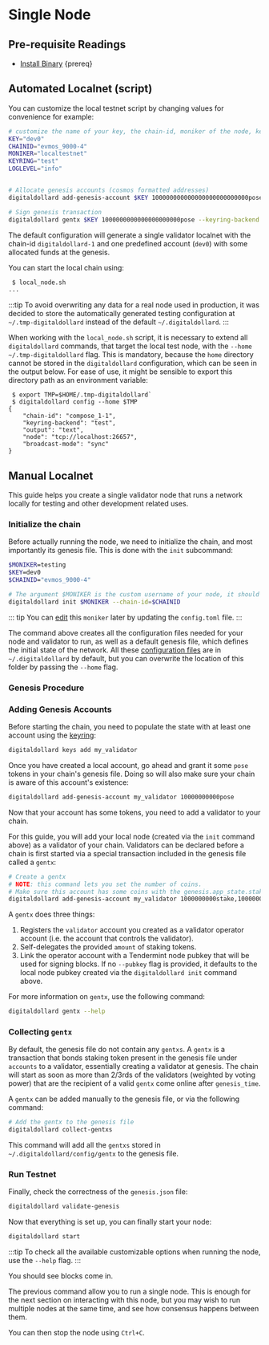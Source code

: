<!--
order: 1
-->

# Single Node

## Pre-requisite Readings

- [Install Binary](./../../validators/quickstart/installation.md)  {prereq}

## Automated Localnet (script)

You can customize the local testnet script by changing values for convenience for example:

```bash
# customize the name of your key, the chain-id, moniker of the node, keyring backend, and log level
KEY="dev0"
CHAINID="evmos_9000-4"
MONIKER="localtestnet"
KEYRING="test"
LOGLEVEL="info"


# Allocate genesis accounts (cosmos formatted addresses)
digitaldollard add-genesis-account $KEY 100000000000000000000000000pose --keyring-backend $KEYRING

# Sign genesis transaction
digitaldollard gentx $KEY 1000000000000000000000pose --keyring-backend $KEYRING --chain-id $CHAINID
```

The default configuration will generate a single validator localnet with the chain-id
`digitaldollard-1` and one predefined account (`dev0`) with some allocated funds at the genesis.

You can start the local chain using:

```bash
 $ local_node.sh
...
```

:::tip
To avoid overwriting any data for a real node used in production, it was decided to store the automatically generated testing configuration at `~/.tmp-digitaldollard` instead of the default `~/.digitaldollard`.
:::

When working with the `local_node.sh` script, it is necessary to extend all `digitaldollard` commands, that target the local test node, with the `--home ~/.tmp-digitaldollard` flag. This is mandatory, because the `home` directory cannot be stored in the `digitaldollard` configuration, which can be seen in the output below. For ease of use, it might be sensible to export this directory path as an environment variable:

```
 $ export TMP=$HOME/.tmp-digitaldollard`
 $ digitaldollard config --home $TMP
{
	"chain-id": "compose_1-1",
	"keyring-backend": "test",
	"output": "text",
	"node": "tcp://localhost:26657",
	"broadcast-mode": "sync"
}
```

## Manual Localnet

This guide helps you create a single validator node that runs a network locally for testing and other development related uses.

### Initialize the chain

Before actually running the node, we need to initialize the chain, and most importantly its genesis file. This is done with the `init` subcommand:

```bash
$MONIKER=testing
$KEY=dev0
$CHAINID="evmos_9000-4"

# The argument $MONIKER is the custom username of your node, it should be human-readable.
digitaldollard init $MONIKER --chain-id=$CHAINID
```

::: tip
You can [edit](./../../validators/quickstart/binary.md#configuring-the-node) this `moniker` later by updating the `config.toml` file.
:::

The command above creates all the configuration files needed for your node and validator to run, as well as a default genesis file, which defines the initial state of the network. All these [configuration files](./../../validators/quickstart/binary.md#configuring-the-node) are in `~/.digitaldollard` by default, but you can overwrite the location of this folder by passing the `--home` flag.

### Genesis Procedure

### Adding Genesis Accounts

Before starting the chain, you need to populate the state with at least one account using the [keyring](./../../users/keys/keyring.md#add-keys):

```bash
digitaldollard keys add my_validator
```

Once you have created a local account, go ahead and grant it some `pose` tokens in your chain's genesis file. Doing so will also make sure your chain is aware of this account's existence:

```bash
digitaldollard add-genesis-account my_validator 10000000000pose
```

Now that your account has some tokens, you need to add a validator to your chain.

 For this guide, you will add your local node (created via the `init` command above) as a validator of your chain. Validators can be declared before a chain is first started via a special transaction included in the genesis file called a `gentx`:

```bash
# Create a gentx
# NOTE: this command lets you set the number of coins. 
# Make sure this account has some coins with the genesis.app_state.staking.params.bond_denom denom
digitaldollard add-genesis-account my_validator 1000000000stake,10000000000pose
```

A `gentx` does three things:

1. Registers the `validator` account you created as a validator operator account (i.e. the account that controls the validator).
2. Self-delegates the provided `amount` of staking tokens.
3. Link the operator account with a Tendermint node pubkey that will be used for signing blocks. If no `--pubkey` flag is provided, it defaults to the local node pubkey created via the `digitaldollard init` command above.

For more information on `gentx`, use the following command:

```bash
digitaldollard gentx --help
```

### Collecting `gentx`

By default, the genesis file do not contain any `gentxs`. A `gentx` is a transaction that bonds
staking token present in the genesis file under `accounts` to a validator, essentially creating a
validator at genesis. The chain will start as soon as more than 2/3rds of the validators (weighted
by voting power) that are the recipient of a valid `gentx` come online after `genesis_time`.

A `gentx` can be added manually to the genesis file, or via the following command:

```bash
# Add the gentx to the genesis file
digitaldollard collect-gentxs
```

This command will add all the `gentxs` stored in `~/.digitaldollard/config/gentx` to the genesis file.

### Run Testnet

Finally, check the correctness of the `genesis.json` file:

```bash
digitaldollard validate-genesis
```

Now that everything is set up, you can finally start your node:

```bash
digitaldollard start
```

:::tip
To check all the available customizable options when running the node, use the `--help` flag.
:::

You should see blocks come in.

The previous command allow you to run a single node. This is enough for the next section on interacting with this node, but you may wish to run multiple nodes at the same time, and see how consensus happens between them.

You can then stop the node using `Ctrl+C`.
